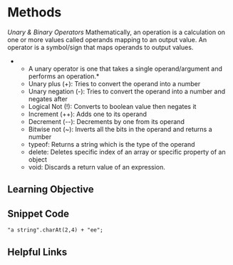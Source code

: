 # Methods
*Unary & Binary Operators*
Mathematically, an operation is a calculation on one or more values called operands mapping to an output value. An operator is a symbol/sign that maps operands to output values.  

* * A unary operator is one that takes a single operand/argument and performs an operation.*
  * Unary plus (+):	Tries to convert the operand into a number
  * Unary negation (-):	Tries to convert the operand into a number and negates after
  * Logical Not (!):	Converts to boolean value then negates it
  * Increment (++):	Adds one to its operand
  * Decrement (--):	Decrements by one from its operand
  * Bitwise not (~):	Inverts all the bits in the operand and returns a number
  * typeof:	Returns a string which is the type of the operand
  * delete:	Deletes specific index of an array or specific property of an object
  * void:	Discards a return value of an expression.


## Learning Objective 

## Snippet Code
```Javascipt
"a string".charAt(2,4) + "ee";
```
## Helpful Links
